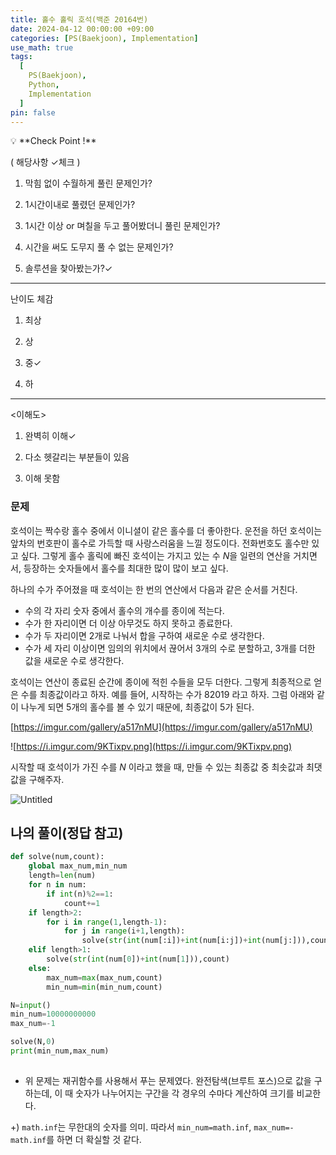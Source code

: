 ```yaml
---
title: 홀수 홀릭 호석(백준 20164번)
date: 2024-04-12 00:00:00 +09:00
categories: [PS(Baekjoon), Implementation]
use_math: true
tags:
  [
    PS(Baekjoon),
    Python,
    Implementation
  ]
pin: false
---
```


<aside>
💡 **Check Point !**

( 해당사항 ✓체크 )

1. 막힘 없이 수월하게 풀린 문제인가?

2. 1시간이내로 풀렸던 문제인가?

3. 1시간 이상 or 며칠을 두고 풀어봤더니 풀린 문제인가?

4. 시간을 써도 도무지 풀 수 없는 문제인가?

5. 솔루션을 찾아봤는가?✓ 

---

난이도 체감

1. 최상

2. 상

3. 중✓

4. 하

---

<이해도>

1. 완벽히 이해✓

2. 다소 헷갈리는 부분들이 있음

3. 이해 못함

</aside>

### 문제

호석이는 짝수랑 홀수 중에서 이니셜이 같은 홀수를 더 좋아한다. 운전을 하던 호석이는 앞차의 번호판이 홀수로 가득할 때 사랑스러움을 느낄 정도이다. 전화번호도 홀수만 있고 싶다. 그렇게 홀수 홀릭에 빠진 호석이는 가지고 있는 수 *N*을 일련의 연산을 거치면서, 등장하는 숫자들에서 홀수를 최대한 많이 많이 보고 싶다.

하나의 수가 주어졌을 때 호석이는 한 번의 연산에서 다음과 같은 순서를 거친다.

- 수의 각 자리 숫자 중에서 홀수의 개수를 종이에 적는다.
- 수가 한 자리이면 더 이상 아무것도 하지 못하고 종료한다.
- 수가 두 자리이면 2개로 나눠서 합을 구하여 새로운 수로 생각한다.
- 수가 세 자리 이상이면 임의의 위치에서 끊어서 3개의 수로 분할하고, 3개를 더한 값을 새로운 수로 생각한다.

호석이는 연산이 종료된 순간에 종이에 적힌 수들을 모두 더한다. 그렇게 최종적으로 얻은 수를 최종값이라고 하자. 예를 들어, 시작하는 수가 82019 라고 하자. 그럼 아래와 같이 나누게 되면 5개의 홀수를 볼 수 있기 때문에, 최종값이 5가 된다.

[https://imgur.com/gallery/a517nMU](https://imgur.com/gallery/a517nMU)

![https://i.imgur.com/9KTixpv.png](https://i.imgur.com/9KTixpv.png)

시작할 때 호석이가 가진 수를 *N* 이라고 했을 때, 만들 수 있는 최종값 중 최솟값과 최댓값을 구해주자.

![Untitled](https://github.com/gihuni99/gihuni99.github.io/assets/90080065/1b7e7612-ccc1-41a7-b784-781bf8acb4ae)

## 나의 풀이(정답 참고)

```python
def solve(num,count):
    global max_num,min_num
    length=len(num)
    for n in num:
        if int(n)%2==1:
            count+=1
    if length>2:
        for i in range(1,length-1):
            for j in range(i+1,length):
                solve(str(int(num[:i])+int(num[i:j])+int(num[j:])),count)
    elif length>1:
        solve(str(int(num[0])+int(num[1])),count)
    else:
        max_num=max(max_num,count)
        min_num=min(min_num,count)

N=input()
min_num=10000000000
max_num=-1

solve(N,0)
print(min_num,max_num)
        
```

- 위 문제는 재귀함수를 사용해서 푸는 문제였다. 완전탐색(브루트 포스)으로 값을 구하는데, 이 때 숫자가 나누어지는 구간을 각 경우의 수마다 계산하여 크기를 비교한다.

+) `math.inf`는 무한대의 숫자를 의미. 따라서 `min_num=math.inf`, `max_num=-math.inf`를 하면 더 확실할 것 같다.